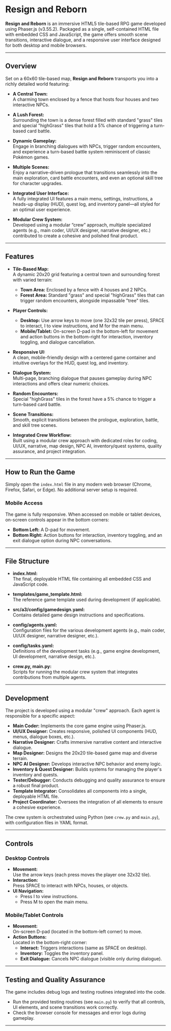 # Resign and Reborn

**Resign and Reborn** is an immersive HTML5 tile-based RPG game developed using Phaser.js (v3.55.2). Packaged as a single, self-contained HTML file with embedded CSS and JavaScript, the game offers smooth scene transitions, interactive dialogue, and a responsive user interface designed for both desktop and mobile browsers.

---

## Overview

Set on a 60x60 tile-based map, **Resign and Reborn** transports you into a richly detailed world featuring:

- **A Central Town:**  
  A charming town enclosed by a fence that hosts four houses and two interactive NPCs.

- **A Lush Forest:**  
  Surrounding the town is a dense forest filled with standard "grass" tiles and special "highGrass" tiles that hold a 5% chance of triggering a turn-based card battle.

- **Dynamic Gameplay:**  
  Engage in branching dialogues with NPCs, trigger random encounters, and experience a turn-based battle system reminiscent of classic Pokémon games.

- **Multiple Scenes:**  
  Enjoy a narrative-driven prologue that transitions seamlessly into the main exploration, card battle encounters, and even an optional skill tree for character upgrades.

- **Integrated User Interface:**  
  A fully integrated UI features a main menu, settings, instructions, a heads-up display (HUD), quest log, and inventory panel—all styled for an optimal user experience.

- **Modular Crew System:**  
  Developed using a modular “crew” approach, multiple specialized agents (e.g., main coder, UI/UX designer, narrative designer, etc.) contributed to create a cohesive and polished final product.

---

## Features

- **Tile-Based Map:**  
  A dynamic 20x20 grid featuring a central town and surrounding forest with varied terrain:
  - **Town Area:** Enclosed by a fence with 4 houses and 2 NPCs.
  - **Forest Area:** Standard "grass" and special "highGrass" tiles that can trigger random encounters, alongside impassable "tree" tiles.

- **Player Controls:**  
  - **Desktop:** Use arrow keys to move (one 32x32 tile per press), SPACE to interact, I to view instructions, and M for the main menu.
  - **Mobile/Tablet:** On-screen D-pad in the bottom-left for movement and action buttons in the bottom-right for interaction, inventory toggling, and dialogue cancellation.

- **Responsive UI:**  
  A clean, mobile-friendly design with a centered game container and intuitive overlays for the HUD, quest log, and inventory.

- **Dialogue System:**  
  Multi-page, branching dialogue that pauses gameplay during NPC interactions and offers clear numeric choices.

- **Random Encounters:**  
  Special "highGrass" tiles in the forest have a 5% chance to trigger a turn-based card battle.

- **Scene Transitions:**  
  Smooth, explicit transitions between the prologue, exploration, battle, and skill tree scenes.

- **Integrated Crew Workflow:**  
  Built using a modular crew approach with dedicated roles for coding, UI/UX, narrative, map design, NPC AI, inventory/quest systems, quality assurance, and project integration.

---

## How to Run the Game

Simply open the `index.html` file in any modern web browser (Chrome, Firefox, Safari, or Edge). No additional server setup is required.

### Mobile Access

The game is fully responsive. When accessed on mobile or tablet devices, on-screen controls appear in the bottom corners:
- **Bottom Left:** A D-pad for movement.
- **Bottom Right:** Action buttons for interaction, inventory toggling, and an exit dialogue option during NPC conversations.

---

## File Structure

- **index.html:**  
  The final, deployable HTML file containing all embedded CSS and JavaScript code.

- **templates/game_template.html:**  
  The reference game template used during development (if applicable).

- **src/a3/config/gamedesign.yaml:**  
  Contains detailed game design instructions and specifications.

- **config/agents.yaml:**  
  Configuration files for the various development agents (e.g., main coder, UI/UX designer, narrative designer, etc.).

- **config/tasks.yaml:**  
  Definitions of the development tasks (e.g., game engine development, UI development, narrative design, etc.).

- **crew.py, main.py:**  
  Scripts for running the modular crew system that integrates contributions from multiple agents.

---

## Development

The project is developed using a modular "crew" approach. Each agent is responsible for a specific aspect:

- **Main Coder:** Implements the core game engine using Phaser.js.
- **UI/UX Designer:** Creates responsive, polished UI components (HUD, menus, dialogue boxes, etc.).
- **Narrative Designer:** Crafts immersive narrative content and interactive dialogue.
- **Map Designer:** Designs the 20x20 tile-based game map and diverse terrain.
- **NPC AI Designer:** Develops interactive NPC behavior and enemy logic.
- **Inventory & Quest Designer:** Builds systems for managing the player's inventory and quests.
- **Tester/Debugger:** Conducts debugging and quality assurance to ensure a robust final product.
- **Template Integrator:** Consolidates all components into a single, deployable HTML file.
- **Project Coordinator:** Oversees the integration of all elements to ensure a cohesive experience.

The crew system is orchestrated using Python (see `crew.py` and `main.py`), with configuration files in YAML format.

---

## Controls

### Desktop Controls
- **Movement:**  
  Use the arrow keys (each press moves the player one 32x32 tile).
- **Interaction:**  
  Press SPACE to interact with NPCs, houses, or objects.
- **UI Navigation:**  
  - Press I to view instructions.
  - Press M to open the main menu.

### Mobile/Tablet Controls
- **Movement:**  
  On-screen D-pad (located in the bottom-left corner) to move.
- **Action Buttons:**  
  Located in the bottom-right corner:
  - **Interact:** Triggers interactions (same as SPACE on desktop).
  - **Inventory:** Toggles the inventory panel.
  - **Exit Dialogue:** Cancels NPC dialogue (visible only during dialogue).

---

## Testing and Quality Assurance

The game includes debug logs and testing routines integrated into the code.  
- Run the provided testing routines (see `main.py`) to verify that all controls, UI elements, and scene transitions work correctly.
- Check the browser console for messages and error logs during gameplay.

---


